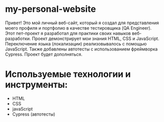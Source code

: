 # my-personal-website
Привет! Это мой личный веб-сайт, который я создал для представления моего профиля и портфолио в качестве тестировщика (QA Engineer).
Этот пет-проект я разработал для практики своих навыков веб-разработки. Проект демонстрирует мои знания HTML, CSS и JavaScript.
Переключение языка (локализации) реализовывалось с помощью JavaScript.
Также добавлены автотесты с использованием фреймворка Cypress.
Проект будет дополняться.

# Используемые технологии и инструменты:
- HTML
- CSS
- javaScript
- Cypress (автотесты)
